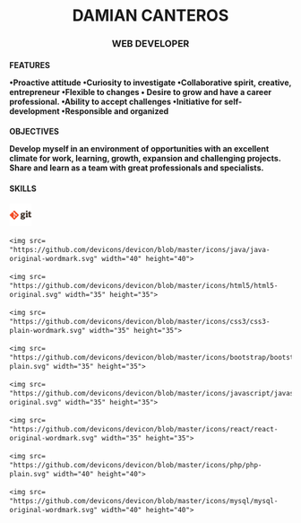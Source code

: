 
<h1 align="center">DAMIAN CANTEROS</h1>
<h3 align="center">WEB DEVELOPER</h3> 
<h4>FEATURES

•Proactive attitude
•Curiosity to investigate
•Collaborative spirit, creative,
entrepreneur
•Flexible to changes
• Desire to grow and have a career
professional.
•Ability to accept challenges
•Initiative for self-development
•Responsible and organized
</h4>
<h4>OBJECTIVES

Develop myself in an environment of opportunities with an excellent climate for work, learning, 
growth, expansion and challenging projects.
Share and learn as a team with great professionals and specialists.
</h4>

  <h4>SKILLS </h4>
  <div align="left">
    <img src= "https://github.com/devicons/devicon/blob/master/icons/git/git-original-wordmark.svg" width="40" height="40">

    <img src= "https://github.com/devicons/devicon/blob/master/icons/java/java-original-wordmark.svg" width="40" height="40">

    <img src= "https://github.com/devicons/devicon/blob/master/icons/html5/html5-original.svg" width="35" height="35">

    <img src= "https://github.com/devicons/devicon/blob/master/icons/css3/css3-plain-wordmark.svg" width="35" height="35">

    <img src= "https://github.com/devicons/devicon/blob/master/icons/bootstrap/bootstrap-plain.svg" width="35" height="35">

    <img src= "https://github.com/devicons/devicon/blob/master/icons/javascript/javascript-original.svg" width="35" height="35">

    <img src= "https://github.com/devicons/devicon/blob/master/icons/react/react-original-wordmark.svg" width="35" height="35">

    <img src= "https://github.com/devicons/devicon/blob/master/icons/php/php-plain.svg" width="40" height="40">

    <img src= "https://github.com/devicons/devicon/blob/master/icons/mysql/mysql-original-wordmark.svg" width="40" height="40">
  </div>
